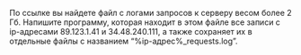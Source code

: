 По ссылке вы найдете файл с логами запросов к серверу весом более 2 Гб. Напишите программу, которая находит в этом файле все записи с ip-адресами 89.123.1.41 и 34.48.240.111, а также сохраняет их в отдельные файлы с названием “%ip-адрес%_requests.log”.